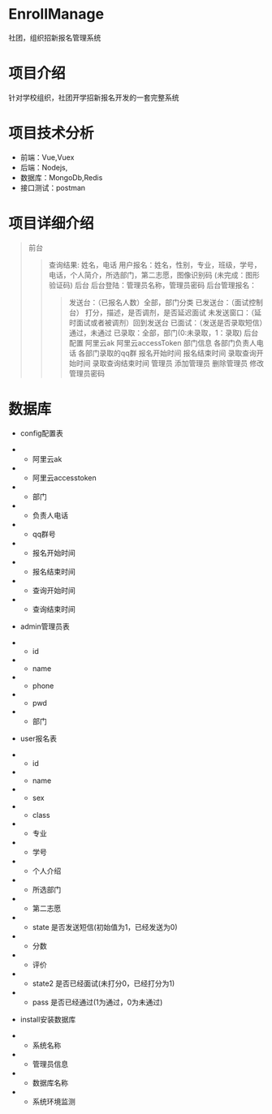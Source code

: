 # EnrollManage
社团，组织招新报名管理系统

# 项目介绍
针对学校组织，社团开学招新报名开发的一套完整系统

# 项目技术分析

* 前端：Vue,Vuex
* 后端：Nodejs,
* 数据库：MongoDb,Redis
* 接口测试：postman

# 项目详细介绍
> 前台
>> 查询结果: 姓名，电话
>> 用户报名：姓名，性别，专业，班级，学号，电话，个人简介，所选部门，第二志愿，图像识别码 (未完成：图形验证码)
> 后台
>> 后台登陆：管理员名称，管理员密码
>> 后台管理报名：
>>>发送台：（已报名人数）全部，部门分类
>>>已发送台：（面试控制台） 打分，描述，是否调剂，是否延迟面试
>>>未发送窗口：（延时面试或者被调剂）回到发送台
>>>已面试：（发送是否录取短信）通过，未通过
>>>已录取：全部，部门(0:未录取，1：录取)
>>后台配置
>>>阿里云ak
>>>阿里云accessToken
>>>部门信息
>>>各部门负责人电话
>>>各部门录取的qq群
>>>报名开始时间
>>>报名结束时间
>>>录取查询开始时间
>>>录取查询结束时间
>>管理员
>>>添加管理员
>>>删除管理员
>>>修改管理员密码
# 数据库
* config配置表
* * 阿里云ak
* * 阿里云accesstoken
* * 部门
* * 负责人电话
* * qq群号
* * 报名开始时间
* * 报名结束时间
* * 查询开始时间
* * 查询结束时间

* admin管理员表
* * id
* * name
* * phone
* * pwd
* * 部门

* user报名表
* * id
* * name
* * sex
* * class
* * 专业
* * 学号
* * 个人介绍
* * 所选部门
* * 第二志愿
* * state 是否发送短信(初始值为1，已经发送为0)
* * 分数
* * 评价
* * state2 是否已经面试(未打分0，已经打分为1)
* * pass 是否已经通过(1为通过，0为未通过)

* install安装数据库
* * 系统名称
* * 管理员信息
* * 数据库名称
* * 系统环境监测